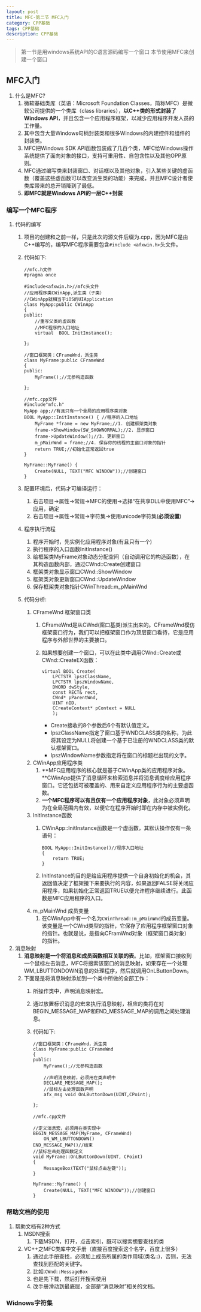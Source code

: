 ```yaml
---
layout: post
title: MFC-第二节 MFC入门
category: CPP基础
tags: CPP基础
description: CPP基础
---
```


> 第一节是用windows系统API的C语言源码编写一个窗口
> 本节使用MFC来创建一个窗口

## MFC入门
1. 什么是MFC?
    1. 微软基础类库（英语：Microsoft Foundation Classes，简称MFC）是微软公司提供的一个类库（class libraries），**以C++类的形式封装了Windows API**，并且包含一个应用程序框架，以减少应用程序开发人员的工作量。
    2. 其中包含大量Windows句柄封装类和很多Windows的内建控件和组件的封装类。
    3. MFC把Windows SDK API函数包装成了几百个类，MFC给Windows操作系统提供了面向对象的接口，支持可重用性、自包含性以及其他OPP原则。
    4. MFC通过编写类来封装窗口、对话框以及其他对象，引入某些关键的虚函数（覆盖这些虚函数可以改变派生类的功能）来完成，并且MFC设计者使类库带来的总开销降到了最低。
    5. **即MFC就是Windows API的一层C++封装**

### 编写一个MFC程序
1. 代码的编写
    1. 项目的创建和之前一样，只是此次的源文件后缀为.cpp，因为MFC是由C++编写的，编写MFC程序需要包含`#include <afxwin.h>`头文件。
    2. 代码如下:
        
        ```
        //mfc.h文件
        #pragma once

        #include<afxwin.h>//mfc头文件
        //应用程序类CWinApp,派生类（子类）
        //CWinApp就相当于iOS的UIApplication
        class MyApp:public CWinApp
        {
        public:
        	//重写父类的虚函数
        	//MFC程序的入口地址
        	virtual  BOOL InitInstance();
        
        };
        
        //窗口框架类：CFrameWnd，派生类
        class MyFrame:public CFrameWnd
        {
        public:
        	MyFrame();//无参构造函数
        
        };
        
        //mfc.cpp文件
        #include"mfc.h"
        MyApp app;//有且只有一个全局的应用程序类对象
        BOOL MyApp::InitInstance() { //程序的入口地址
        	MyFrame *frame = new MyFrame;//1. 创建框架类对象
        	frame->ShowWindow(SW_SHOWNORMAL);//2. 显示窗口
        	frame->UpdateWindow();//3. 更新窗口
        	m_pMainWnd = frame;//4. 保存你的线程的主窗口对象的指针
        	return TRUE;//初始化正常返回true
        }
        
        MyFrame::MyFrame() {
        	Create(NULL, TEXT("MFC WINDOW"));//创建窗口
        }
        ```
    3. 配置环境后，代码才可编译运行：
        1. 右击项目->属性->常规->MFC的使用->选择“在共享DLL中使用MFC”->应用，确定
        2. 右击项目->属性->常规->字符集->使用unicode字符集(**必须设置**)
    4. 程序执行流程
        1. 程序开始时，先实例化应用程序对象(有且只有一个)
        2. 执行程序的入口函数InitInstance()
        3. 给框架类MyFrame对象动态分配空间（自动调用它的构造函数），在其构造函数内部，通过CWnd::Create创建窗口
        4. 框架类对象显示窗口CWnd::ShowWindow
        5. 框架类对象更新窗口CWnd::UpdateWindow
        6. 保存框架类对象指针CWinThread::m_pMainWnd
    5. 代码分析:
        1. CFrameWnd 框架窗口类
            1. CFrameWnd是从CWnd(窗口基类)派生出来的。CFrameWnd模仿框架窗口行为，我们可以把框架窗口作为顶层窗口看待，它是应用程序与外部世界的主要接口。
            2. 如果想要创建一个窗口，可以在此类中调用CWnd::Create或CWnd::CreateEX函数：
                
                ```
                virtual BOOL Create(
                	LPCTSTR lpszClassName,
                	LPCTSTR lpszWindowName,
                	DWORD dwStyle,
                	const RECT& rect,
                	CWnd* pParentWnd,
                	UINT nID,
                	CCreateContext* pContext = NULL
                	);
                ```
                
                * Create接收的8个参数后6个有默认值定义。
                * lpszClassName指定了窗口基于WNDCLASS类的名称，为此将其设定为NULL将创建一个基于已注册的WNDCLASS类的默认框架窗口。
                * lpszWindowName参数指定将在窗口的标题栏出现的文字。
        2. CWinApp应用程序类
            1. **MFC应用程序的核心就是基于CWinApp类的应用程序对象。**CWinApp提供了消息循环来检索消息并将消息调度给应用程序窗口。它还包括可被覆盖的、用来自定义应用程序行为的主要虚函数。
            2. **一个MFC程序可以有且仅有一个应用程序对象**，此对象必须声明为在全局范围内有效，以便它在程序开始时即在内存中被实例化。
        3. InitInstance函数
            1. CWinApp::InitInstance函数是一个虚函数，其默认操作仅有一条语句：
                
                ```
                BOOL MyApp::InitInstance()//程序入口地址
                {
                	return TRUE;
                }
                ```
            2. InitInstance的目的是给应用程序提供一个自身初始化的机会，其返回值决定了框架接下来要执行的内容，如果返回FALSE将关闭应用程序，如果初始化正常返回TRUE以便允许程序继续进行。此函数是MFC应用程序的入口。
        4. m_pMainWnd 成员变量
            1. 在CWinApp中有一个名为`CWinThread::m_pMainWnd`的成员变量。 该变量是一个CWnd类型的指针，它保存了应用程序框架窗口对象的指针。也就是说，是指向CFramWnd对象（框架窗口类对象）的指针。
2. 消息映射
    1. **消息映射是一个将消息和成员函数相互关联的表**。比如，框架窗口接收到一个鼠标左击消息，MFC将搜索该窗口的消息映射，如果存在一个处理WM_LBUTTONDOWN消息的处理程序，然后就调用OnLButtonDown。
    2. 下面是是将消息映射添加到一个类中所做的全部工作：
        1. 所操作类中，声明消息映射宏。
        2. 通过放置标识消息的宏来执行消息映射，相应的类将在对BEGIN_MESSAGE_MAP和END_MESSAGE_MAP的调用之间处理消息。
        3. 代码如下:
            
            ```
            //窗口框架类：CFrameWnd，派生类
            class MyFrame:public CFrameWnd
            {
            public:
            	MyFrame();//无参构造函数
            
            	//声明消息映射，必须用在类声明中
            	DECLARE_MESSAGE_MAP();
            	//鼠标左击处理函数声明
            	afx_msg void OnLButtonDown(UINT,CPoint);
            
            };
            
            //mfc.cpp文件
            
            //定义消息宏，必须用在类实现中
            BEGIN_MESSAGE_MAP(MyFrame, CFrameWnd)
            	ON_WM_LBUTTONDOWN()
            END_MESSAGE_MAP()//结束
            //鼠标左击处理函数定义
            void MyFrame::OnLButtonDown(UINT, CPoint)
            {
            	MessageBox(TEXT("鼠标点击左键"));
            }
            
            MyFrame::MyFrame() {
            	Create(NULL, TEXT("MFC WINDOW"));//创建窗口
            }
            ```

### 帮助文档的使用
1. 帮助文档有2种方式
    1. MSDN搜索
        1. 下载MSDN，打开，点击索引，既可以搜索想要查找的类
    2.  VC++之MFC类库中文手册（直接百度搜索这个名字，百度上很多）
        1. 通过此手册查找，必须加上成员所属的类作用域(类名::)，否则，无法查找到匹配的关键字。
        2. 比如:`CWnd::MessageBox`
        3. 也是先下载，然后打开搜索使用
        4. 改手册滑动到最底层，全部是“消息映射”相关的文档。

### Widnows字符集

